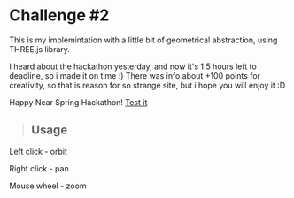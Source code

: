 # Challenge #2
This is my implemintation with a little bit of geometrical abstraction, using THREE.js library.

I heard about the hackathon yesterday, and now it's 1.5 hours left to deadline, so i made it on time :)
There was info about +100 points for creativity, so that is reason for so strange site, but i hope you will enjoy it :D

Happy Near Spring Hackathon!
[Test it](https://ippishio.github.io/near-helloworld "Click")

> ## Usage
Left click - orbit

Right click - pan

Mouse wheel - zoom


